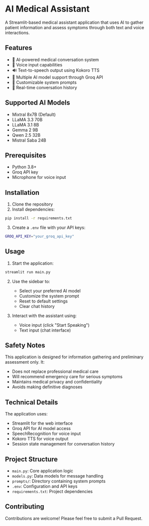 # AI Medical Assistant

A Streamlit-based medical assistant application that uses AI to gather patient information and assess symptoms through both text and voice interactions.

## Features

- 🤖 AI-powered medical conversation system
- 🎤 Voice input capabilities
- 🔊 Text-to-speech output using Kokoro TTS
- 💬 Multiple AI model support through Groq API
- 📝 Customizable system prompts
- 🔄 Real-time conversation history

## Supported AI Models

- Mixtral 8x7B (Default)
- LLaMA 3.3 70B
- LLaMA 3.1 8B
- Gemma 2 9B
- Qwen 2.5 32B
- Mistral Saba 24B

## Prerequisites

- Python 3.8+
- Groq API key
- Microphone for voice input

## Installation

1. Clone the repository
2. Install dependencies:

```bash
pip install -r requirements.txt
```

3. Create a `.env` file with your API keys:

```bash
GROQ_API_KEY="your_groq_api_key"
```
## Usage

1. Start the application:

```bash
streamlit run main.py
```


2. Use the sidebar to:
   - Select your preferred AI model
   - Customize the system prompt
   - Reset to default settings
   - Clear chat history

3. Interact with the assistant using:
   - Voice input (click "Start Speaking")
   - Text input (chat interface)

## Safety Notes

This application is designed for information gathering and preliminary assessment only. It:
- Does not replace professional medical care
- Will recommend emergency care for serious symptoms
- Maintains medical privacy and confidentiality
- Avoids making definitive diagnoses

## Technical Details

The application uses:
- Streamlit for the web interface
- Groq API for AI model access
- SpeechRecognition for voice input
- Kokoro TTS for voice output
- Session state management for conversation history

## Project Structure

- `main.py`: Core application logic
- `models.py`: Data models for message handling
- `prompts/`: Directory containing system prompts
- `.env`: Configuration and API keys
- `requirements.txt`: Project dependencies

## Contributing

Contributions are welcome! Please feel free to submit a Pull Request.

